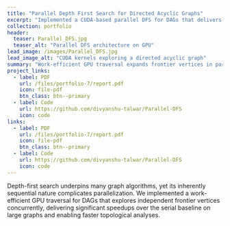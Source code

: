 ```yaml
---
title: "Parallel Depth First Search for Directed Acyclic Graphs"
excerpt: "Implemented a CUDA-based parallel DFS for DAGs that delivers substantial speedups over serial traversals."
collection: portfolio
header:
  teaser: Parallel_DFS.jpg
  teaser_alt: "Parallel DFS architecture on GPU"
lead_image: /images/Parallel_DFS.jpg
lead_image_alt: "CUDA kernels exploring a directed acyclic graph"
summary: "Work-efficient GPU traversal expands frontier vertices in parallel and accelerates DFS-based analytics on massive DAGs."
project_links:
  - label: PDF
    url: /files/portfolio-7/report.pdf
    icon: file-pdf
    btn_class: btn--primary
  - label: Code
    url: https://github.com/divyanshu-talwar/Parallel-DFS
    icon: code
links:
  - label: PDF
    url: /files/portfolio-7/report.pdf
    icon: file-pdf
    btn_class: btn--primary
  - label: Code
    url: https://github.com/divyanshu-talwar/Parallel-DFS
    icon: code
---
```


Depth-first search underpins many graph algorithms, yet its inherently sequential nature complicates parallelization. We implemented a work-efficient GPU traversal for DAGs that explores independent frontier vertices concurrently, delivering significant speedups over the serial baseline on large graphs and enabling faster topological analyses.
